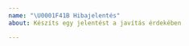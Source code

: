 ```yaml
---
name: "\U0001F41B Hibajelentés"
about: Készíts egy jelentést a javítás érdekében

---
```


<!--- Kritikus (nem publikus) hibák jelentése: https://www.oldcrafters.net/kapcsolat/ -->
